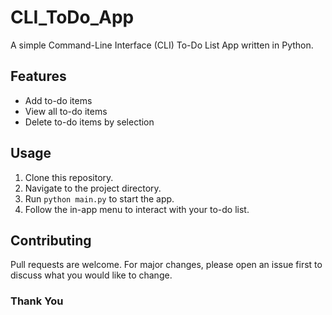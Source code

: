 # CLI_ToDo_App

A simple Command-Line Interface (CLI) To-Do List App written in Python.

## Features
- Add to-do items
- View all to-do items
- Delete to-do items by selection

## Usage
1. Clone this repository.
2. Navigate to the project directory.
3. Run `python main.py` to start the app.
4. Follow the in-app menu to interact with your to-do list.

## Contributing
Pull requests are welcome. For major changes, please open an issue first to discuss what you would like to change.
### Thank You
